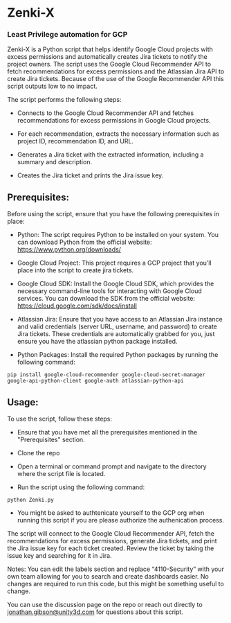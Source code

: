 # Zenki-X
### Least Privilege automation for GCP 

Zenki-X is a Python script that helps identify Google Cloud projects with excess permissions and automatically creates Jira tickets to notify the project owners. The script uses the Google Cloud Recommender API to fetch recommendations for excess permissions and the Atlassian Jira API to create Jira tickets. Because of the use of the Google Recommender API this script outputs low to no impact.

The script performs the following steps:

* Connects to the Google Cloud Recommender API and fetches recommendations for excess permissions in Google Cloud projects.

* For each recommendation, extracts the necessary information such as project ID, recommendation ID, and URL.

* Generates a Jira ticket with the extracted information, including a summary and description.

* Creates the Jira ticket and prints the Jira issue key.


## Prerequisites:
Before using the script, ensure that you have the following prerequisites in place:

* Python: The script requires Python to be installed on your system. You can download Python from the official website: https://www.python.org/downloads/

* Google Cloud Project: This project requires a GCP project that you’ll place into the script to create jira tickets.

* Google Cloud SDK: Install the Google Cloud SDK, which provides the necessary command-line tools for interacting with Google Cloud services. You can download the SDK from the official website: https://cloud.google.com/sdk/docs/install

* Atlassian Jira: Ensure that you have access to an Atlassian Jira instance and valid credentials (server URL, username, and password) to create Jira tickets. These credentials are automatically grabbed for you, just ensure you have the atlassian python package installed.

* Python Packages: Install the required Python packages by running the following command:
```
pip install google-cloud-recommender google-cloud-secret-manager google-api-python-client google-auth atlassian-python-api
```
## Usage:
To use the script, follow these steps:

* Ensure that you have met all the prerequisites mentioned in the "Prerequisites" section.

* Clone the repo

* Open a terminal or command prompt and navigate to the directory where the script file is located.

* Run the script using the following command:

```
python Zenki.py
```

* You might be asked to authtenicate yourself to the GCP org when running this script if you are please authorize the authenication process. 


The script will connect to the Google Cloud Recommender API, fetch the recommendations for excess permissions, generate Jira tickets, and print the Jira issue key for each ticket created. Review the ticket by taking the issue key and searching for it in Jira. 

Notes: You can edit the labels section and replace “4110-Security” with your own team allowing for you to search and create dashboards easier. No changes are required to run this code, but this might be something useful to change. 

You can use the discussion page on the repo or reach out directly to jonathan.gibson@unity3d.com for questions about this script. 
